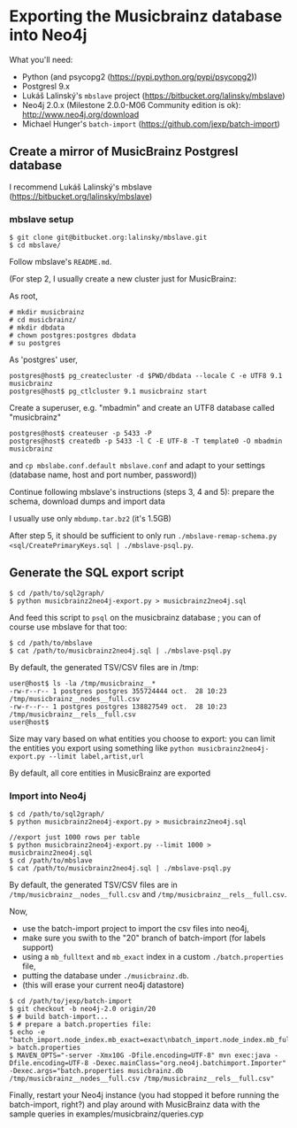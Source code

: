 # Exporting the Musicbrainz database into Neo4j

What you'll need:

* Python (and psycopg2 (https://pypi.python.org/pypi/psycopg2))
* Postgresl 9.x
* Lukáš Lalinský's `mbslave` project (https://bitbucket.org/lalinsky/mbslave)
* Neo4j 2.0.x (Milestone 2.0.0-M06 Community edition is ok): http://www.neo4j.org/download
* Michael Hunger's `batch-import` (https://github.com/jexp/batch-import)

## Create a mirror of MusicBrainz Postgresl database

I recommend Lukáš Lalinský's mbslave (https://bitbucket.org/lalinsky/mbslave)

### mbslave setup

```shell
$ git clone git@bitbucket.org:lalinsky/mbslave.git
$ cd mbslave/
```

Follow mbslave's `README.md`.

(For step 2, I usually create a new cluster just for MusicBrainz:

As root,

```shell
# mkdir musicbrainz
# cd musicbrainz/
# mkdir dbdata
# chown postgres:postgres dbdata
# su postgres
```

As 'postgres' user,

```shell
postgres@host$ pg_createcluster -d $PWD/dbdata --locale C -e UTF8 9.1 musicbrainz
postgres@host$ pg_ctlcluster 9.1 musicbrainz start
```

Create a superuser, e.g. "mbadmin" and create an UTF8 database called "musicbrainz"

```
postgres@host$ createuser -p 5433 -P
postgres@host$ createdb -p 5433 -l C -E UTF-8 -T template0 -O mbadmin musicbrainz
```
and `cp mbslabe.conf.default mbslave.conf` and adapt to your settings (database name, host and port number, password))

Continue following mbslave's instructions (steps 3, 4 and 5): prepare the schema, download dumps and import data

I usually use only `mbdump.tar.bz2` (it's 1.5GB)

After step 5, it should be sufficient to only run `./mbslave-remap-schema.py <sql/CreatePrimaryKeys.sql | ./mbslave-psql.py`.


## Generate the SQL export script 

```shell
$ cd /path/to/sql2graph/
$ python musicbrainz2neo4j-export.py > musicbrainz2neo4j.sql
```

And feed this script to `psql` on the musicbrainz database ; you can of course use mbslave for that too:
```
$ cd /path/to/mbslave
$ cat /path/to/musicbrainz2neo4j.sql | ./mbslave-psql.py
```

By default, the generated TSV/CSV files are in /tmp:

```
user@host$ ls -la /tmp/musicbrainz__*
-rw-r--r-- 1 postgres postgres 355724444 oct.  28 10:23 /tmp/musicbrainz__nodes__full.csv
-rw-r--r-- 1 postgres postgres 138827549 oct.  28 10:23 /tmp/musicbrainz__rels__full.csv
user@host$ 
```

Size may vary based on what entities you choose to export:
you can limit the entities you export using something like `python musicbrainz2neo4j-export.py --limit label,artist,url`

By default, all core entities in MusicBrainz are exported

### Import into Neo4j

```shell
$ cd /path/to/sql2graph/
$ python musicbrainz2neo4j-export.py > musicbrainz2neo4j.sql

//export just 1000 rows per table
$ python musicbrainz2neo4j-export.py --limit 1000 > musicbrainz2neo4j.sql
$ cd /path/to/mbslave
$ cat /path/to/musicbrainz2neo4j.sql | ./mbslave-psql.py
```

By default, the generated TSV/CSV files are in `/tmp/musicbrainz__nodes__full.csv` and `/tmp/musicbrainz__rels__full.csv`.

Now,
* use the batch-import project to import the csv files into neo4j,
* make sure you swith to the "20" branch of batch-import (for labels support)
* using a `mb_fulltext` and `mb_exact` index in a custom `./batch.properties` file,
* putting the database under `./musicbrainz.db`.
* (this will erase your current neo4j datastore)

```shell    
$ cd /path/to/jexp/batch-import
$ git checkout -b neo4j-2.0 origin/20
$ # build batch-import...
$ # prepare a batch.properties file:
$ echo -e "batch_import.node_index.mb_exact=exact\nbatch_import.node_index.mb_fulltext=fulltext" > batch.properties
$ MAVEN_OPTS="-server -Xmx10G -Dfile.encoding=UTF-8" mvn exec:java -Dfile.encoding=UTF-8 -Dexec.mainClass="org.neo4j.batchimport.Importer" -Dexec.args="batch.properties musicbrainz.db /tmp/musicbrainz__nodes__full.csv /tmp/musicbrainz__rels__full.csv"
```


Finally, restart your Neo4j instance (you had stopped it before running the batch-import, right?)
and play around with MusicBrainz data with the sample queries in examples/musicbrainz/queries.cyp
